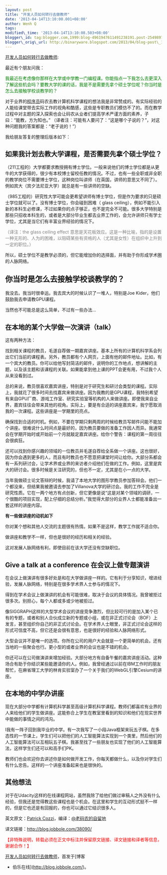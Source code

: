 ```yaml
--- 
layout: post 
title: "开发人员如何转行去做教师" 
date: '2013-04-14T13:10:00.001+08:00' 
author: Wenh Q
tags:
modified\_time: '2013-04-14T13:10:08.503+08:00' 
blogger\_id: tag:blogger.com,1999:blog-4961947611491238191.post-2549897747300484167
blogger\_orig\_url: http://binaryware.blogspot.com/2013/04/blog-post\_14.html
---
```

[开发人员如何转行去做教师](http://blog.jobbole.com/38090/?utm_source=rss&utm_medium=rss&utm_campaign=%25e7%25a0%2581%25e5%2586%259c%25e5%25a6%2582%25e4%25bd%2595%25e8%25bd%25ac%25e8%25a1%258c%25e5%258e%25bb%25e5%2581%259a%25e6%2595%2599%25e5%2591%2598):

最近有个朋友问我：

<span
style="color: green;">我最近在考虑像你那样在大学或中学教一门编程课。你能指点一下我怎么去更深入了解这些机会吗？要教大学的课的话，我是不是需要先拿个硕士学位呢？你当时是怎么去接触学校谈教学的？</span>

对于业界的[程序员](http://blog.jobbole.com/821/ "程序员的本质")码农去教计算机科学课程的想法我是非常赞成的。有实际经验的人能给课堂带去实际工作的视角和酷感，这些是专职教员们模仿不了的。而在教学过程中对主题的深入探索也会让码农从业者们提高学术严谨方面的素养，子曰：“能教，方为知也。”
（译者注：可能有人要问了：“这是哪个子说的？”，对这种问题我的答案都是：“老子说的！”）

我给朋友答复的整理后版本如下：




如果我计划去教大学课程，是否需要先拿个硕士学位？
------------------------------------------------

（211工程的）大学都要求教授拥有博士学位。一般来说他们的博士学位都是从更牛的大学获得的，很少有本校博士留校任教的情况。不过，也有一些全职或非全职的教学岗位不需要博士学位，这种岗位叫讲师（在英国，讲师的意思又不同了）。例如宾大（宾夕法尼亚大学）就总是有一些讲师的空缺。

（985工程的）研究性大学可能会更希望讲师有博士学位，但是作为要求的只是硕士学位就可以了。没有博士学位，你会碰到困难（ glass
ceiling），例如不能引入新的本科生必修课，不过如果你的点子够正，也不是完全不可能。很多大学特别是那些只招收本科生的，或者是大部分毕业生都去业界工作的，会允许讲师只有学士学位，尤其是当它们有丰富业界经验的情况下。

<span style="color: grey;">（译注：the glass ceiling effect
意思是天花板效应。这是一种比喻，指的是设置一种无形的、人为的困难，以阻碍某些有资格的人（尤其是女性）在组织中上升到一定的职位。）</span>

所以，硕士学位不是教学必须的，但它能增加你的选择面，并有助于你形成学术圈的人脉网络。




<span style="font-family: 'Helvetica Neue',Helvetica,Arial,sans-serif; font-size: 24px; font-style: normal; font-weight: bold; line-height: 36px;">你当时是怎么去接触学校谈教学的？</span>
------------------------------------------------------------------------------------------------------------------------------------------------------------------------------------------

我没去。我当时很幸运。我去宾大的时候认识了一堆人，特别是Joe
Kider，他们鼓励我去申请教GPU课程。

当然也不可能总是这么简单，不过有一些办法…


在本地的某个大学做一次演讲（talk）
----------------------------------

这有两种方法：

找到相关课程的教员，毛遂自荐做一期嘉宾讲座。基本上所有的计算机科学系会列出它们当前的课程表。另外，教员都有个人网页，上面有他的邮件地址。比如，有一个宾大的教员。你可以给他写封简洁的邮件，说明你的工作地点，想讲解的主题，以及该主题和该课程的关联。如果能拿到他上课的PPT会更有用，不过我个人从来没看到过。

总的来说，教员很喜欢嘉宾讲座，特别是对于研究生和研讨会类型的课程。实际上，我就花了很多时间去找嘉宾来做讲座。因为我教的是GPU课程，我特别希望有来自GPU厂商、游戏工作室、研究实验室等机构的人来做讲座。即使我来自业界，嘉宾往往会带来其他的视角。实际上，要是有合适的讲座嘉宾来，我宁愿取消我的一次课程。这些讲座是一学期里的亮点。

确保找到合适的时机。例如，不要在学期只剩两周的时候给教员写邮件问能不能加个讲座。很难说什么时间点是最好的，因为教员要做的准备工作因人而异。我通常会在学期开始时或开始前一个月就敲定嘉宾讲座。给你个警告：课程的第一周往往会很疯狂。

还可以找到你感兴趣的领域的一位教员并毛遂自荐给全系做一个讲座。这也很好，因为你会遇到更多的人，而且有时教员也不愿意把课堂时间让给你。大部分系都会有一系列研讨会，让学术界或业界的来访者介绍他们在做的工作。例如，这里是宾大的研讨会。很多时候是关注研究的，但也不一定，尤其是在小一点的大学。

当年我做硕士论文答辩的时候，我请了本地大学的图形学教员参加答辩会。他们一个都没来，但结果我被邀请去参加了Villanova大学的研讨会。我的工作不完全是研究性质。它在一两个地方有点创新，但它更像是说“这是对某个领域的调研，一个很酷的项目实现，配上仔细的总结分析。”我觉得大部分的业界人士都能准备出一套这样的讲座内容。

**有一些做讲座的动机如下**

你对某个想和其他人交流的主题很有热情。如果不是这样，教学工作就不适合你。

做讲座和教学不一样，但也是很好的经历和相关的经验。

这对发展人脉网络有利，即使目前在该大学还没有空缺职位。




Give a talk at a conference 在会议上做专题演讲
----------------------------------------------

在会议上做演讲有很多好处是和在大学做讲座一样的。它有利于分享知识，增进经验，发展人脉网络，特别是在很多学术界人士参与的情况下。

得到在学术会议上做演讲的机会有可能很难，取决于会议的具体情况。我曾被拒过很多次。别担心，每个人都或多或少地被拒过。

像SIGGRAPH这样的大型学术会议的讲座竞争激烈，但比较可行的是加入某个已有的专题，或者和别人合伙成立新的专题或小组，或在非正式讨论会（BOF）上发言，甚至组织你自己的非正式讨论会。在学术界人士眼里，非正式讨论会这样的形式可信度不高，但它还是会很有意思，也是很好的经验和人脉网络形式。

大型会议并不是唯一的选项。你所在公司的用户大会就是一个更简单的机会。还有当地的一些聚会也行。更小型的或者业界的会议也是不错的机会。

你还可以在公司做演讲来增加经验。大部分地方有自备午餐的嘉宾讲座活动。这种场合有助于你结识某些能邀请你的人。例如，我曾经通过以前在IBM工作时的朋友帮忙，在麻省理工大学的林肯实验室办了一个关于我们的WebGL引擎Cesium的讲座。




在本地的中学办讲座
------------------

现在大部分中学都有计算机科学甚至高级计算机科学课程。教师们都喜欢有业界的人来给他们的学生做讲座。这能弥合上学生在教室里看到的知识和他们在现实世界中能做的事情之间的鸿沟。

I我有一阵子回到我毕业的中学。有一次我写了一小段Java框架来玩五子棋。在多态性的一节课上，学生们可以把他们的人工智能算法实现到一个类里，然后他们的人工智能算法可以互相玩五子棋。我甚至找了一些朋友也实现了他们的人工智能算法，这样学生们还可以和高手们PK。

教师们也会欢迎你去讲述你是如何做开发工作，你每天都做什么，以及你对学生们有什么忠告。这样的一个讲座准备起来也是很快的。




其他想法
--------

对于在Udacity这样的在线课程网站，虽然我除了给他们做过审稿人之外没有什么经验，但我还是觉得教这些课程也是个机会。在这里和学生的互动形式挺不一样的，但是它也还是有回报的，你也可以通过它结识很多人。



英文原文：[Patrick
Cozzi](http://blog.virtualglobebook.com/2013/04/how-developers-can-get-into-teaching.html)，编译：[@老码农的自留地](http://weibo.com/ned11)

译文链接：<http://blog.jobbole.com/38090/>

<span
style="color: red;">【非特殊说明，转载必须在正文中标注并保留原文链接、译文链接和译者等信息，谢谢合作！】</span>



[开发人员如何转行去做教师](http://blog.jobbole.com/38090/)，首发于[博客
- 伯乐在线](http://blog.jobbole.com/)。
